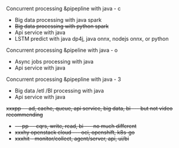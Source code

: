 Concurrent processing &pipepline with java - c
* Big data processing with java spark
* ~~Big data processing with python spark~~
* Api service with java 
* LSTM predict with java dp4j, java onnx, nodejs onnx, or python

Concurrent processing &pipeline with java - o
* Async jobs processing with java
* Api service with java


Concurrent processing &pipepline with java - 3
* Big data /etl /BI processing with java
* Api service with java


~~xxxpp -- ad, cache, queue, api service, big data, bi --- but not video recommending~~
  * ~~---pp -- cqrs, write, read, bi --- no much different~~
  * ~~xxxhy openstack cloud --- oci, openshift, k8s-go~~
  * ~~xxxhit - monitor/collect, agent/server, api, ui/bi~~
